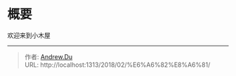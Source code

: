 # 概要


欢迎来到小木屋



---

> 作者: [Andrew.Du](https://github.com/DDuuuu)  
> URL: http://localhost:1313/2018/02/%E6%A6%82%E8%A6%81/  


